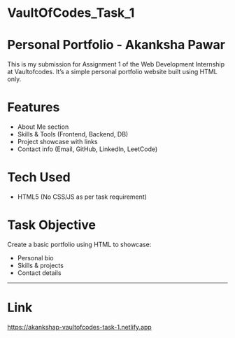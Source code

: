 # VaultOfCodes_Task_1

# Personal Portfolio - Akanksha Pawar

This is my submission for Assignment 1 of the Web Development Internship at Vaultofcodes. It’s a simple personal portfolio website built using HTML only.

# Features

- About Me section<br>
- Skills & Tools (Frontend, Backend, DB)<br>
- Project showcase with links<br>
- Contact info (Email, GitHub, LinkedIn, LeetCode)<br>

# Tech Used

- HTML5 (No CSS/JS as per task requirement)<br>

# Task Objective

Create a basic portfolio using HTML to showcase:<br>
- Personal bio<br>
- Skills & projects<br>
- Contact details<br>

---

# Link 

https://akankshap-vaultofcodes-task-1.netlify.app